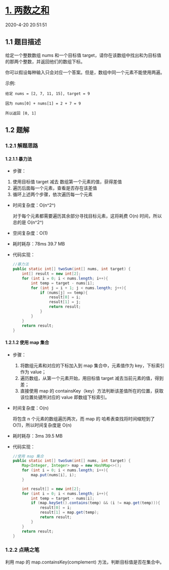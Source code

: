 # [1. 两数之和](https://leetcode-cn.com/problems/two-sum/)

2020-4-20 20:51:51

## 1.1	题目描述

给定一个整数数组 nums 和一个目标值 target，请你在该数组中找出和为目标值的那两个整数，并返回他们的数组下标。

你可以假设每种输入只会对应一个答案。但是，数组中同一个元素不能使用两遍。

示例:

```
给定 nums = [2, 7, 11, 15], target = 9

因为 nums[0] + nums[1] = 2 + 7 = 9

所以返回 [0, 1]
```

## 1.2	题解

### 1.2.1	解题思路

#### 1.2.1.1	暴力法

- 步骤：
1. 使用目标值 target 减去 数组第一个元素的值，获得差值
  2. 遍历后面每一个元素，查看是否存在该差值
  3. 循环上述两个步骤，依次遍历每一个元素

- 时间复杂度：O(n^2^)

  对于每个元素都需要遍历其余部分寻找目标元素，这将耗费 O(n) 时间，所以总的是 O(n^2^)

- 空间复杂度：O(1)

- 耗时耗存：78ms  39.7 MB

- 代码实现：

  ```java
  //暴力法
  public static int[] twoSum(int[] nums, int target) {
      int[] result = new int[2];
      for (int i = 0; i < nums.length; i++){
          int temp = target - nums[i];
          for (int j = i + 1; j < nums.length; j++){
              if (nums[j] == temp){
                  result[0] = i;
                  result[1] = j;
                  return result;
              }
          }
      }
      return result;
  }
  ```

  

#### 1.2.1.2	使用 map 集合

- 步骤：

  1. 将数组元素和对应的下标加入到 map  集合中，元素值作为 key，下标索引作为 value；
  2. 遍历数组，从第一个元素开始，用目标值 target 减去当前元素的值，得到差；
  3. 直接使用 map 的 containsKey（key）方法判断该差值所在的位置，获取该位置处键所对应的 value 即数组下标索引。

- 时间复杂度：O(n)

  将包含 n 个元素的数组遍历两次，而 map 的 哈希表查找将时间缩短到了 O(1)，所以时间复杂度是 O(n)

- 耗时耗存：3ms  39.5 MB

- 代码实现：

  ```java
  //使用 map 集合
  public static int[] twoSum(int[] nums, int target) {
      Map<Integer, Integer> map = new HashMap<>();
      for (int i = 0; i < nums.length; i++){
          map.put(nums[i], i);
      }
  
      int result[] = new int[2];
      for (int i = 0; i < nums.length; i++){
          int temp = target - nums[i];
          if (map.keySet().contains(temp) && (i != map.get(temp))){   //差是否存在于 key 集合中以及当前元素是否是其本身
              result[0] = i;
              result[1] = map.get(temp);
              return result;
          }
      }
      return result;
  }
  ```

### 1.2.2	点睛之笔

利用 map 的 map.containsKey(complement) 方法，判断目标值是否在集合中。

